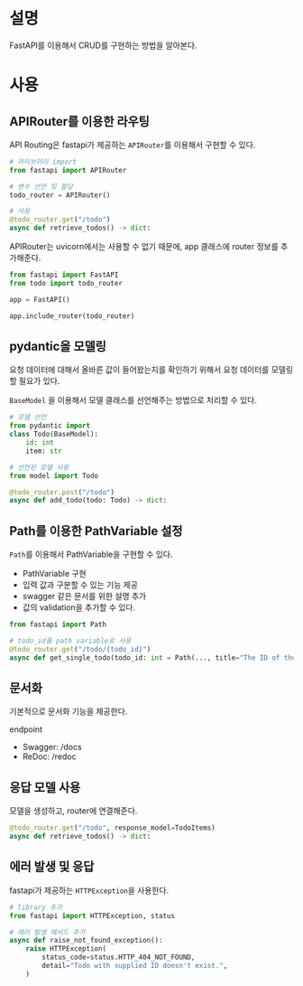 # 설명
FastAPI를 이용해서 CRUD를 구현하는 방법을 알아본다. 

# 사용
## APIRouter를 이용한 라우팅
API Routing은 fastapi가 제공하는 `APIRouter`를 이용해서 구현할 수 있다. 
```python
# 라이브러리 import 
from fastapi import APIRouter

# 변수 선언 및 할당
todo_router = APIRouter()

# 사용
@todo_router.get("/todo")
async def retrieve_todos() -> dict: 
```

APIRouter는 uvicorn에서는 사용할 수 없기 때문에, app 클래스에 router 정보를 추가해준다. 
```python
from fastapi import FastAPI
from todo import todo_router

app = FastAPI()

app.include_router(todo_router)
```

## pydantic을 모델링
요청 데이터에 대해서 올바른 값이 들어왔는지를 확인하기 위해서 요청 데이터를 모델링 할 필요가 있다. 

`BaseModel` 을 이용해서 모델 클래스를 선언해주는 방법으로 처리할 수 있다. 
```python
# 모델 선언
from pydantic import 
class Todo(BaseModel):
    id: int
    item: str

# 선언된 모델 사용
from model import Todo

@todo_router.post("/todo")
async def add_todo(todo: Todo) -> dict:
```

## Path를 이용한 PathVariable 설정
`Path`를 이용해서 PathVariable을 구현할 수 있다. 
- PathVariable 구현
- 입력 값과 구분할 수 있는 기능 제공
- swagger 같은 문서를 위한 설명 추가
- 값의 validation을 추가할 수 있다. 

```python
from fastapi import Path

# todo_id를 path variable로 사용
@todo_router.get("/todo/{todo_id}")
async def get_single_todo(todo_id: int = Path(..., title="The ID of the todo to retrieve.", le=1000)) -> dict: 
```

## 문서화 
기본적으로 문서화 기능을 제공한다.  

endpoint
- Swagger: /docs
- ReDoc: /redoc

## 응답 모델 사용
모델을 생성하고, router에 연결해준다. 

```python
@todo_router.get("/todo", response_model=TodoItems)
async def retrieve_todos() -> dict: 
```

## 에러 발생 및 응답
fastapi가 제공하는 `HTTPException`을 사용한다. 

```python
# library 추가
from fastapi import HTTPException, status

# 에러 발생 메서드 추가
async def raise_not_found_exception():
    raise HTTPException(
        status_code=status.HTTP_404_NOT_FOUND,
        detail="Todo with supplied ID doesn't exist.",
    )
```